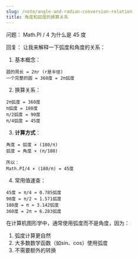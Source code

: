 ```yaml
---
slug: /note/angle-and-radian-conversion-relation
title: 角度和弧度的换算关系
---
```

问题：
Math.PI / 4 为什么是 45 度

回复：
让我来解释一下弧度和角度的关系：

1. 基本概念：
```
圆的周长 = 2πr (r是半径)
一个完整的圆 = 360度 = 2π弧度
```

2. 换算关系：
```
2π弧度 = 360度
π弧度 = 180度
π/2弧度 = 90度
π/4弧度 = 45度
```

3. **计算方式**：
```
角度 = 弧度 × (180/π)
弧度 = 角度 × (π/180)

所以：
Math.PI/4 × (180/π) = 45度
```

4. 常用值速查：
```
45度 = π/4 ≈ 0.785弧度
90度 = π/2 ≈ 1.571弧度
180度 = π ≈ 3.142弧度
360度 = 2π ≈ 6.283弧度
```

在计算机图形学中，通常使用弧度而不是角度，因为：
1. 弧度计算更自然
2. 大多数数学函数（如sin、cos）使用弧度
3. 不需要额外的转换
